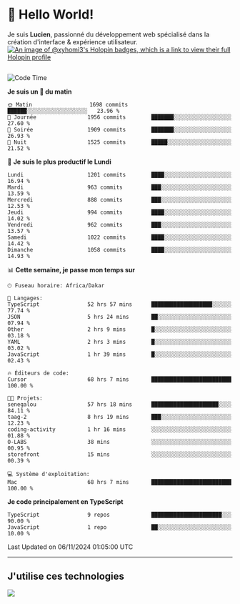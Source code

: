# 👋 Hello World!

Je suis **Lucien**, passionné du développement web spécialisé dans la création d'interface & expérience utilisateur.
[![An image of @xyhomi3's Holopin badges, which is a link to view their full Holopin profile](https://holopin.me/xyhomi3)](https://holopin.io/@xyhomi3)

##

<!--START_SECTION:waka-->
![Code Time](http://img.shields.io/badge/Code%20Time-2%2C500%20hrs%2040%20mins-blue)

**Je suis un 🐤 du matin** 

```text
🌞 Matin                  1698 commits        ██████░░░░░░░░░░░░░░░░░░░   23.96 % 
🌆 Journée                1956 commits        ███████░░░░░░░░░░░░░░░░░░   27.60 % 
🌃 Soirée                 1909 commits        ███████░░░░░░░░░░░░░░░░░░   26.93 % 
🌙 Nuit                   1525 commits        █████░░░░░░░░░░░░░░░░░░░░   21.52 % 
```
📅 **Je suis le plus productif le Lundi** 

```text
Lundi                    1201 commits        ████░░░░░░░░░░░░░░░░░░░░░   16.94 % 
Mardi                    963 commits         ███░░░░░░░░░░░░░░░░░░░░░░   13.59 % 
Mercredi                 888 commits         ███░░░░░░░░░░░░░░░░░░░░░░   12.53 % 
Jeudi                    994 commits         ████░░░░░░░░░░░░░░░░░░░░░   14.02 % 
Vendredi                 962 commits         ███░░░░░░░░░░░░░░░░░░░░░░   13.57 % 
Samedi                   1022 commits        ████░░░░░░░░░░░░░░░░░░░░░   14.42 % 
Dimanche                 1058 commits        ████░░░░░░░░░░░░░░░░░░░░░   14.93 % 
```


📊 **Cette semaine, je passe mon temps sur** 

```text
🕑︎ Fuseau horaire: Africa/Dakar

💬 Langages: 
TypeScript               52 hrs 57 mins      ███████████████████░░░░░░   77.74 % 
JSON                     5 hrs 24 mins       ██░░░░░░░░░░░░░░░░░░░░░░░   07.94 % 
Other                    2 hrs 9 mins        █░░░░░░░░░░░░░░░░░░░░░░░░   03.18 % 
YAML                     2 hrs 3 mins        █░░░░░░░░░░░░░░░░░░░░░░░░   03.02 % 
JavaScript               1 hr 39 mins        █░░░░░░░░░░░░░░░░░░░░░░░░   02.43 % 

🔥 Éditeurs de code: 
Cursor                   68 hrs 7 mins       █████████████████████████   100.00 % 

🐱‍💻 Projets: 
senegalou                57 hrs 18 mins      █████████████████████░░░░   84.11 % 
taag-2                   8 hrs 19 mins       ███░░░░░░░░░░░░░░░░░░░░░░   12.23 % 
coding-activity          1 hr 16 mins        ░░░░░░░░░░░░░░░░░░░░░░░░░   01.88 % 
O-LABS                   38 mins             ░░░░░░░░░░░░░░░░░░░░░░░░░   00.95 % 
storefront               15 mins             ░░░░░░░░░░░░░░░░░░░░░░░░░   00.39 % 

💻 Système d'exploitation: 
Mac                      68 hrs 7 mins       █████████████████████████   100.00 % 
```

**Je code principalement en TypeScript** 

```text
TypeScript               9 repos             ██████████████████████░░░   90.00 % 
JavaScript               1 repo              ██░░░░░░░░░░░░░░░░░░░░░░░   10.00 % 
```




 Last Updated on 06/11/2024 01:05:00 UTC
<!--END_SECTION:waka-->
---

## J'utilise ces technologies

<p align="left">
  <a href="https://skillicons.dev">
    <img src="https://skillicons.dev/icons?i=ts,js,md,scss,tailwind,react,docker,express,astro,vite,nextjs,vercel,figma,ableton" />
  </a>
</p>

